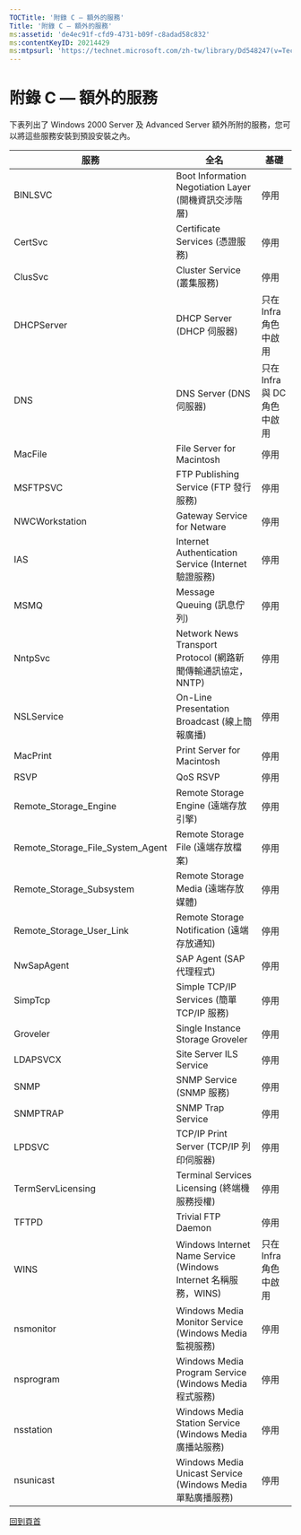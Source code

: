 ```yaml
---
TOCTitle: '附錄 C — 額外的服務'
Title: '附錄 C — 額外的服務'
ms:assetid: 'de4ec91f-cfd9-4731-b09f-c8adad58c832'
ms:contentKeyID: 20214429
ms:mtpsurl: 'https://technet.microsoft.com/zh-tw/library/Dd548247(v=TechNet.10)'
---
```


附錄 C — 額外的服務
===================

下表列出了 Windows 2000 Server 及 Advanced Server 額外所附的服務，您可以將這些服務安裝到預設安裝之內。

| 服務                                 | 全名                                                            | 基礎                        |
|--------------------------------------|-----------------------------------------------------------------|-----------------------------|
| BINLSVC                              | Boot Information Negotiation Layer (開機資訊交涉階層)           | 停用                        |
| CertSvc                              | Certificate Services (憑證服務)                                 | 停用                        |
| ClusSvc                              | Cluster Service (叢集服務)                                      | 停用                        |
| DHCPServer                           | DHCP Server (DHCP 伺服器)                                       | 只在 Infra 角色中啟用       |
| DNS                                  | DNS Server (DNS 伺服器)                                         | 只在 Infra 與 DC 角色中啟用 |
| MacFile                              | File Server for Macintosh                                       | 停用                        |
| MSFTPSVC                             | FTP Publishing Service (FTP 發行服務)                           | 停用                        |
| NWCWorkstation                       | Gateway Service for Netware                                     | 停用                        |
| IAS                                  | Internet Authentication Service (Internet驗證服務)              | 停用                        |
| MSMQ                                 | Message Queuing (訊息佇列)                                      | 停用                        |
| NntpSvc                              | Network News Transport Protocol (網路新聞傳輸通訊協定，NNTP)    | 停用                        |
| NSLService                           | On-Line Presentation Broadcast (線上簡報廣播)                   | 停用                        |
| MacPrint                             | Print Server for Macintosh                                      | 停用                        |
| RSVP                                 | QoS RSVP                                                        | 停用                        |
| Remote\_Storage\_Engine              | Remote Storage Engine (遠端存放引擎)                            | 停用                        |
| Remote\_Storage\_File\_System\_Agent | Remote Storage File (遠端存放檔案)                              | 停用                        |
| Remote\_Storage\_Subsystem           | Remote Storage Media (遠端存放媒體)                             | 停用                        |
| Remote\_Storage\_User\_Link          | Remote Storage Notification (遠端存放通知)                      | 停用                        |
| NwSapAgent                           | SAP Agent (SAP 代理程式)                                        | 停用                        |
| SimpTcp                              | Simple TCP/IP Services (簡單 TCP/IP 服務)                       | 停用                        |
| Groveler                             | Single Instance Storage Groveler                                | 停用                        |
| LDAPSVCX                             | Site Server ILS Service                                         | 停用                        |
| SNMP                                 | SNMP Service (SNMP 服務)                                        | 停用                        |
| SNMPTRAP                             | SNMP Trap Service                                               | 停用                        |
| LPDSVC                               | TCP/IP Print Server (TCP/IP 列印伺服器)                         | 停用                        |
| TermServLicensing                    | Terminal Services Licensing (終端機服務授權)                    | 停用                        |
| TFTPD                                | Trivial FTP Daemon                                              | 停用                        |
| WINS                                 | Windows Internet Name Service (Windows Internet 名稱服務，WINS) | 只在 Infra 角色中啟用       |
| nsmonitor                            | Windows Media Monitor Service (Windows Media 監視服務)          | 停用                        |
| nsprogram                            | Windows Media Program Service (Windows Media 程式服務)          | 停用                        |
| nsstation                            | Windows Media Station Service (Windows Media廣播站服務)         | 停用                        |
| nsunicast                            | Windows Media Unicast Service (Windows Media 單點廣播服務)      | 停用                        |

[](#mainsection)[回到頁首](#mainsection)
